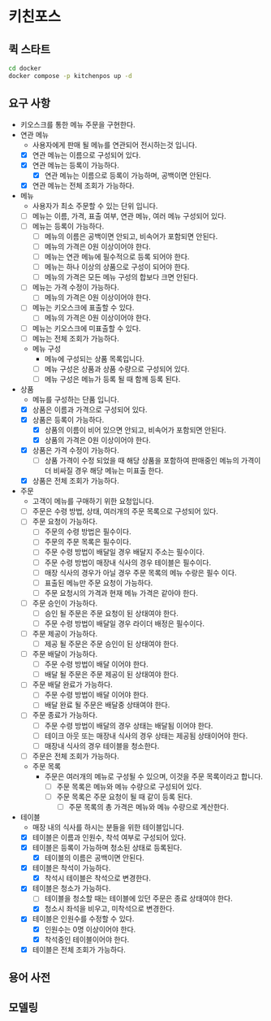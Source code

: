 # 키친포스

## 퀵 스타트

```sh
cd docker
docker compose -p kitchenpos up -d
```

## 요구 사항

- 키오스크를 통한 메뉴 주문을 구현한다.
- 연관 메뉴
    - 사용자에게 판매 될 메뉴를 연관되어 전시하는것 입니다.
    - [X] 연관 메뉴는 이름으로 구성되어 있다.
    - [X] 연관 메뉴는 등록이 가능하다.
        - [X] 연관 메뉴는 이름으로 등록이 가능하며, 공백이면 안된다.
    - [X] 연관 메뉴는 전체 조회가 가능하다.
- 메뉴
    - 사용자가 최소 주문할 수 있는 단위 입니다.
    - [ ] 메뉴는 이름, 가격, 표출 여부, 연관 메뉴, 여러 메뉴 구성되어 있다.
    - [ ] 메뉴는 등록이 가능하다.
        - [ ] 메뉴의 이름은 공백이면 안되고, 비속어가 포함되면 안된다.
        - [ ] 메뉴의 가격은 0원 이상이어야 한다.
        - [ ] 메뉴는 연관 메뉴에 필수적으로 등록 되어야 한다.
        - [ ] 메뉴는 하나 이상의 상품으로 구성이 되어야 한다.
        - [ ] 메뉴의 가격은 모든 메뉴 구성의 합보다 크면 안된다.
    - [ ] 메뉴는 가격 수정이 가능하다.
        - [ ] 메뉴의 가격은 0원 이상이어야 한다.
    - [ ] 메뉴는 키오스크에 표출할 수 있다.
        - [ ] 메뉴의 가격은 0원 이상이어야 한다.
    - [ ] 메뉴는 키오스크에 미표출할 수 있다.
    - [ ] 메뉴는 전체 조회가 가능하다.
  - 메뉴 구성
      - 메뉴에 구성되는 상품 목록입니다.
      - [ ] 메뉴 구성은 상품과 상품 수량으로 구성되어 있다.
      - [ ] 메뉴 구성은 메뉴가 등록 될 때 함께 등록 된다.
- 상품
    - 메뉴를 구성하는 단품 입니다.
    - [X] 상품은 이름과 가격으로 구성되어 있다.
    - [X] 상품은 등록이 가능하다.
        - [X] 상품의 이름이 비어 있으면 안되고, 비속어가 포함되면 안된다.
        - [X] 상품의 가격은 0원 이상이어야 한다.
    - [X] 상품은 가격 수정이 가능하다.
        - [ ] 상품 가격이 수정 되었을 때 해당 상품을 포함하여 판매중인 메뉴의 가격이 더 비싸질 경우 해당 메뉴는 미표출 한다.
    - [X] 상품은 전체 조회가 가능하다.
- 주문
    - 고객이 메뉴를 구매하기 위한 요청입니다.
    - [ ] 주문은 수령 방법, 상태, 여러개의 주문 목록으로 구성되어 있다.
    - [ ] 주문 요청이 가능하다.
        - [ ] 주문의 수령 방법은 필수이다.
        - [ ] 주문의 주문 목록은 필수이다.
        - [ ] 주문 수령 방법이 배달일 경우 배달지 주소는 필수이다.
        - [ ] 주문 수령 방법이 매장내 식사의 경우 테이블은 필수이다.
        - [ ] 매장 식사의 경우가 아닐 경우 주문 목록의 메뉴 수랑은 필수 이다.
        - [ ] 표출된 메뉴만 주문 요청이 가능하다.
        - [ ] 주문 요청시의 가격과 현재 메뉴 가격은 같아야 한다.
    - [ ] 주문 승인이 가능하다.
        - [ ] 승인 될 주문은 주문 요청이 된 상태여야 한다.
        - [ ] 주문 수령 방법이 배달일 경우 라이더 배정은 필수이다.
    - [ ] 주문 제공이 가능하다.
        - [ ] 제공 될 주문은 주문 승인이 된 상태여야 한다.
    - [ ] 주문 배달이 가능하다.
        - [ ] 주문 수령 방법이 배달 이어야 한다.
        - [ ] 배달 될 주문은 주문 제공이 된 상태여야 한다.
    - [ ] 주문 배달 완료가 가능하다.
        - [ ] 주문 수령 방법이 배달 이어야 한다.
        - [ ] 배달 완료 될 주문은 배달중 상태여야 한다.
    - [ ] 주문 종료가 가능하다.
        - [ ] 주문 수령 방법이 배달의 경우 상태는 배달됨 이어야 한다.
        - [ ] 테이크 아웃 또는 매장내 식사의 경우 상태는 제공됨 상태이어야 한다.
        - [ ] 매장내 식사의 경우 테이블을 청소한다.
    - [ ] 주문은 전체 조회가 가능하다.
    - 주문 목록
      - 주문은 여러개의 메뉴로 구성될 수 있으며, 이것을 주문 목록이라고 합니다.
        - [ ] 주문 목록은 메뉴와 메뉴 수량으로 구성되어 있다.
        - [ ] 주문 목록은 주문 요청이 될 때 같이 등록 된다.
            - [ ] 주문 목록의 총 가격은 메뉴와 메뉴 수량으로 계산한다.
- 테이블
    - 매장 내의 식사를 하시는 분들을 위한 테이블입니다.
    - [X] 테이블은 이름과 인원수, 착석 여부로 구성되어 있다.
    - [X] 테이블은 등록이 가능하며 청소된 상태로 등록된다.
        - [X] 테이블의 이름은 공백이면 안된다.
    - [X] 테이블은 착석이 가능하다.
        - [X] 착석시 테이블은 착석으로 변경한다.
    - [X] 테이블은 청소가 가능하다.
        - [ ] 테이블을 청소할 때는 테이블에 있던 주문은 종료 상태여야 한다.
        - [X] 청소시 좌석을 비우고, 미착석으로 변경한다.
    - [X] 테이블은 인원수를 수정할 수 있다.
        - [X] 인원수는 0명 이상이어야 한다.
        - [X] 착석중인 테이블이어야 한다.
    - [X] 테이블은 전체 조회가 가능하다.

## 용어 사전

## 모델링
